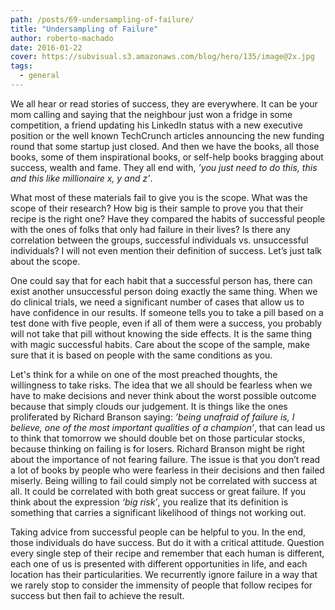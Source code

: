 ```yaml
---
path: /posts/69-undersampling-of-failure/
title: "Undersampling of Failure"
author: roberto-machado
date: 2016-01-22
cover: https://subvisual.s3.amazonaws.com/blog/hero/135/image@2x.jpg
tags:
  - general
---
```



We all hear or read stories of success, they are everywhere. It can be your mom
calling and saying that the neighbour just won a fridge in some competition, a
friend updating his LinkedIn status with a new executive position or the well
known TechCrunch articles announcing the new funding round that some startup
just closed. And then we have the books, all those books, some of them
inspirational books, or self-help books bragging about success, wealth and fame.
They all end with, *’you just need to do this, this and this like millionaire x,
y and z’*.

What most of these materials fail to give you is the scope. What was the scope
of their research? How big is their sample to prove you that their recipe is the
right one? Have they compared the habits of successful people with the ones of
folks that only had failure in their lives? Is there any correlation between the
groups, successful individuals vs. unsuccessful individuals? I will not even
mention their definition of success. Let’s just talk about the scope.

One could say that for each habit that a successful person has, there can exist
another unsuccessful person doing exactly the same thing. When we do clinical
trials, we need a significant number of cases that allow us to have confidence
in our results. If someone tells you to take a pill based on a test done with
five people, even if all of them were a success, you probably will not take that
pill without knowing the side effects. It is the same thing with magic
successful habits. Care about the scope of the sample, make sure that it is
based on people with the same conditions as you.

Let's think for a while on one of the most preached thoughts, the willingness to
take risks. The idea that we all should be fearless when we have to make
decisions and never think about the worst possible outcome because that simply
clouds our judgement. It is things like the ones proliferated by Richard Branson
saying: *’being unafraid of failure is, I believe, one of the most important
qualities of a champion’*, that can lead us to think that tomorrow we should
double bet on those particular stocks, because thinking on failing is for
losers.  Richard Branson might be right about the importance of not fearing
failure. The issue is that you don’t read a lot of books by people who were
fearless in their decisions and then failed miserly. Being willing to fail could
simply not be correlated with success at all. It could be correlated with both
great success or great failure. If you think about the expression *‘big risk’*,
you realize that its definition is something that carries a significant
likelihood of things not working out.

Taking advice from successful people can be helpful to you. In the end, those
individuals do have success. But do it with a critical attitude. Question every
single step of their recipe and remember that each human is different, each one
of us is presented with different opportunities in life, and each location has
their particularities. We recurrently ignore failure in a way that we rarely
stop to consider the immensity of people that follow recipes for success but
then fail to achieve the result.
